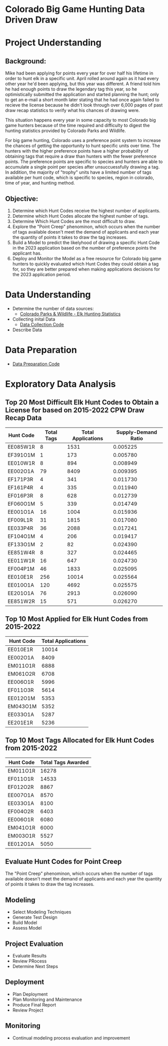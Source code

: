 # Colorado Big Game Hunting Data Driven Draw

# Project Understanding
## Background:
Mike had been applying for points every year for over half his lifetime in order to hunt elk in a specific unit. April rolled around again as it had every other year he'd been applying, but this year was different. A friend told him he had enough points to draw the legendary tag this year, so he optimistically submitted the application and started planning the hunt; only to get an e-mail a short month later stating that he had once again failed to recieve the license because he didn't look through over 6,000 pages of past draw recap statistics to verify what his chances of drawing were.

This situation happens every year in some capacity to most Colorado big game hunters because of the time required and difficulty to digest the hunting statistics provided by Colorado Parks and Wildlife.

For big game hunting, Colorado uses a preference point system to increase the chances of getting the opportunity to hunt specific units over time. The hunters with the higher preference points have a higher probability of obtaining tags that require a draw than hunters with the fewer preference points. The preference points are specific to species and hunters are able to accumulate a single point per species after unsuccuessfully drawing a tag. In addition, the majority of "trophy" units have a limited number of tags available per hunt code, which is specific to species, region in colorado, time of year, and hunting method.

## Objective:
1. Determine which Hunt Codes receive the highest number of applicants.
2. Determine which Hunt Codes allocate the highest number of tags.
3. Determine Which Hunt Codes are the most difficult to draw.
4. Explore the "Point Creep" phenominon, which occurs when the number of tags available doesn't meet the demand of applicants and each year the quantity of points it takes to draw the tag increases.
5. Build a Model to predict the likelyhood of drawing a specific Hunt Code in the 2023 application based on the number of preference points the applicant has.
6. Deploy and Monitor the Model as a free resource for Colorado big game hunters to quickly evaluated which Hunt Codes they could obtain a tag for, so they are better prepared when making applications decisions for the 2023 application period. 

# Data Understanding
* Determine the number of data sources:
    - [Colorado Parks & Wildlife - Elk Hunting Statistics](https://cpw.state.co.us/thingstodo/Pages/Statistics-Elk.aspx)
* Collecting inital Data
    - [Data Collection Code](https://github.com/AscendingToApex/Data-Science-Projects/blob/Production/Data-Driven-Draw/Data-Collection/Elk/Data-Collection-CO-Elk.ipynb)
* Describe Data

# Data Preparation
* [Data Preparation Code](https://github.com/AscendingToApex/Data-Science-Projects/blob/Production/Data-Driven-Draw/Data-Preparation/Elk/Data-Preparation-CO-Elk.ipynb)

# Exploratory Data Analysis
## Top 20 Most Difficult Elk Hunt Codes to Obtain a License for based on 2015-2022 CPW Draw Recap Data

Hunt Code|Total Tags|Total Applications|Supply-Demand Ratio
---|---|---|---
EE085W1R|8|1531|0.005225
EF391O1M|1|173|0.005780
EE010W1R|8|894|0.008949
EE002O1A|79|8409|0.009395
EF171P3R|4|341|0.011730
EF161P4R|4|335|0.011940
EF016P3R|8|628|0.012739
EF060O1M|5|339|0.014749
EE001O1A|16|1004|0.015936
EF009L1R|31|1815|0.017080
EE033P4R|36|2088|0.017241
EF104O1M|4|206|0.019417
EF133O1M|2|82|0.024390
EE851W4R|8|327|0.024465
EE011W1R|16|647|0.024730
EF004P1M|46|1833|0.025095
EE010E1R|256|10014|0.025564
EE010O1A|120|4692|0.025575
EE201O1A|76|2913|0.026090
EE851W2R|15|571|0.026270

## Top 10 Most Applied for Elk Hunt Codes from 2015-2022
Hunt Code|Total Applications
--|--
EE010E1R|10014
EE002O1A|8409
EM011O1R|6888
EM061O2R|6708
EE006O1R|5996
EF011O3R|5614
EE012O1M|5353
EM043O1M|5352
EE033O1A|5287
EE201E1R|5236

## Top 10 Most Tags Allocated for Elk Hunt Codes from 2015-2022
Hunt Code|Total Tags Awarded
--|--
EM011O1R|16278
EF011O1R|14533
EF012O2R|8867
EE007O1A|8570
EE033O1A|8100
EF004O2R|6403
EE006O1R|6080
EM041O1R|6000
EM003O1R|5527
EE012O1A|5050

## Evaluate Hunt Codes for Point Creep
The "Point Creep" phenominon, which occurs when the number of tags available doesn't meet the demand of applicants and each year the quantity of points it takes to draw the tag increases.

## Modeling
* Select Modeling Techniques
* Generate Test Design
* Build Model
* Assess Model

## Project Evaluation
* Evaluate Results
* Review PRocess
* Determine Next Steps

## Deployment
* Plan Deployment
* Plan Monitoring and Maintenance
* Produce Final Report
* Review Project

## Monitoring
* Continual modeling process evaluation and improvement
